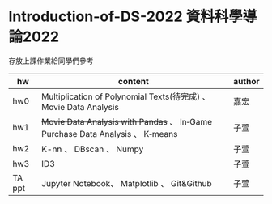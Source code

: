 # Introduction-of-DS-2022 資料科學導論2022

存放上課作業給同學們參考



|  hw    | content  |author|
|  ----  | ----  | ----|
|  hw0   | Multiplication of Polynomial Texts(待完成) 、 Movie Data Analysis  | 嘉宏|
|  hw1   | ~~Movie Data Analysis with Pandas~~ 、 In‐Game Purchase Data Analysis 、 K‐means   | 子萱|
|  hw2   | K-nn 、 DBscan 、 Numpy |子萱|
|  hw3   | ID3 |子萱| 
|  TA ppt| Jupyter Notebook、 Matplotlib 、 Git&Github| 子萱


